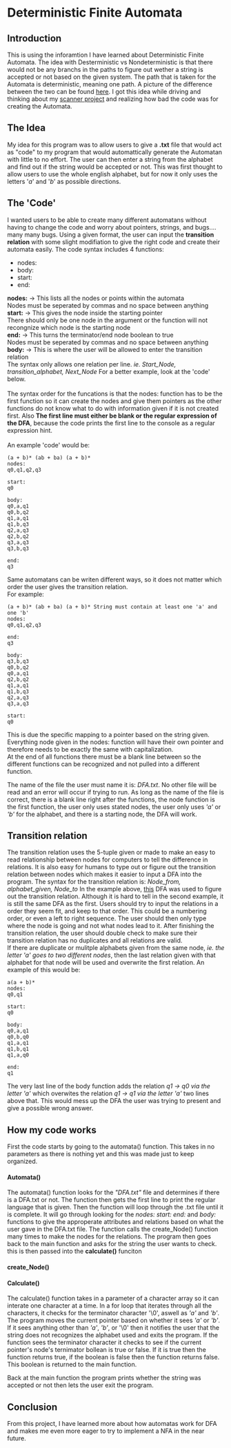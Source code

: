 # Deterministic Finite Automata

## Introduction
This is using the inforamtion I have learned about Deterministic Finite Automata. The idea with Desterministic vs Nondeterministic is that there would not be any branchs in the paths to figure out wether a string is accepted or not based on the given system. The path that is taken for the Automata is deterministic, meaning one path. A picture of the difference between the two can be found [here](https://i.imgur.com/aGs1l3b.png). I got this idea while driving and thinking about my [scanner project](https://github.com/SGO-Nova/Scanner) and realizing how bad the code was for creating the Automata.

## The Idea
My idea for this program was to allow users to give a **.txt** file that would act as "code" to my program that would automattically generate the Automatan with little to no effort. The user can then enter a string from the alphabet and find out if the string would be accepted or not. This was first thought to allow users to use the whole english alphabet, but for now it only uses the letters '*a*' and '*b*' as possible directions.

## The 'Code'
I wanted users to be able to create many different automatans without having to change the code and worry about pointers, strings, and bugs.... many many bugs. Using a given format, the user can input the **transition relation** with some slight modifiation to give the right code and create their automata easily. 
The code syntax includes 4 functions:
* nodes:
* body:
* start:
* end:

**nodes:** -> This lists all the nodes or points within the automata\
  Nodes must be seperated by commas and no space between anything\
**start:** -> This gives the node inside the starting pointer\
  There should only be one node in the argument or the function will not recongnize which node is the starting node\
**end:** -> This turns the terminator/end node boolean to true\
  Nodes must be seperated by commas and no space between anything\
**body:** -> This is where the user will be allowed to enter the transition relation\
  The syntax only allows one relation per line. *ie. Start_Node, transition_alphabet, Next_Node* For a better example, look at the 'code' below.\
\
The syntax order for the funcations is that the nodes: function has to be the first function so it can create the nodes and give them pointers as the other functions do not know what to do with information given if it is not created first. Also **The first line must either be blank or the regular expression of the DFA**, because the code prints the first line to the console as a regular expression hint.\
\
An example 'code' would be:
```
(a + b)* (ab + ba) (a + b)*
nodes:
q0,q1,q2,q3

start:
q0

body:
q0,a,q1
q0,b,q2
q1,a,q1
q1,b,q3
q2,a,q3
q2,b,q2
q3,a,q3
q3,b,q3

end:
q3

```
Same automatans can be writen different ways, so it does not matter which order the user gives the transition relation.\
For example:
```
(a + b)* (ab + ba) (a + b)* String must contain at least one 'a' and one 'b'
nodes:
q0,q1,q2,q3

end:
q3

body:
q3,b,q3
q0,b,q2
q0,a,q1
q2,b,q2
q1,a,q1
q1,b,q3
q2,a,q3
q3,a,q3

start:
q0

```
This is due the specific mapping to a pointer based on the string given. Everything node given in the nodes: function will have their own pointer and therefore needs to be exactly the same with capitalization.\
At the end of all functions there must be a blank line between so the different functions can be recognized and not pulled into a different function.

The name of the file the user must name it is: *DFA.txt*. No other file will be read and an error will occur if trying to run. As long as the name of the file is correct, there is a blank line right after the functions, the node function is the first function, the user only uses stated nodes, the user only uses *'a'* or *'b'* for the alphabet, and there is a starting node, the DFA will work.

## Transition relation
The transition relation uses the 5-tuple given or made to make an easy to read relationship between nodes for computers to tell the difference in relations. It is also easy for humans to type out or figure out the transition relation between nodes which makes it easier to input a DFA into the program. The syntax for the transition relation is: *Node_from, alphabet_given, Node_to* In the example above, [this](https://i.imgur.com/tzQZfIO.png) DFA was used to figure out the transition relation. Although it is hard to tell in the second example, it is still the same DFA as the first. Users should try to input the relations in a order they seem fit, and keep to that order. This could be a numbering order, or even a left to right sequence. The user should then only type where the node is going and not what nodes lead to it. After finishing the transition relation, the user should double check to make sure their transition relation has no duplicates and all relations are valid.\
If there are duplicate or mulitple alphabets given from the same node, *ie. the letter 'a' goes to two different nodes*, then the last relation given with that alphabet for that node will be used and overwrite the first relation. An example of this would be:
```
a(a + b)*
nodes:
q0,q1

start:
q0

body:
q0,a,q1
q0,b,q0
q1,a,q1
q1,b,q1
q1,a,q0

end:
q1

```
The very last line of the body function adds the relation *q1 -> q0 via the letter 'a'*  which overwites the relation *q1 -> q1 via the letter 'a'* two lines above that. This would mess up the DFA the user was trying to present and give a possible wrong answer.

## How my code works
First the code starts by going to the automata() function. This takes in no parameters as there is nothing yet and this was made just to keep organized.
#### Automata()
The automata() function looks for the *"DFA.txt"* file and determines if there is a DFA.txt or not. The function then gets the first line to print the regular language that is given. Then the function will loop through the .txt file until it is complete. It will go through looking for the *nodes: start: end:* and *body:* functions to give the approperate attributes and relations based on what the user gave in the DFA.txt file. The function calls the create_Node() function many times to make the nodes for the relations. The program then goes back to the main function and asks for the string the user wants to check. this is then passed into the **calculate()** funciton
#### create_Node()

#### Calculate()
The calculate() function takes in a parameter of a character array so it can interate one character at a time. In a for loop that iterates through all the characters, it checks for the terminator character '\0', aswell as *'a'* and *'b'*. The program moves the current pointer based on whether it sees *'a'* or *'b'*. If it sees anything other than *'a'*, *'b'*, or '\0' then it notifies the user that the string does not recognizes the alphabet used and exits the program. If the function sees the terminator character it checks to see if the current pointer's node's ternimator bollean is true or false. If it is true then the function returns true, if the boolean is false then the function returns false. This boolean is returned to the main function.

Back at the main function the program prints whether the string was accepted or not then lets the user exit the program.

## Conclusion
From this project, I have learned more about how automatas work for DFA and makes me even more eager to try to implement a NFA in the near future. 
